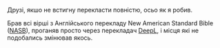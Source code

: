 Друзі, якшо не встигну перекласти повністю, осьо як я робив.

Брав всі вірші з Англійського перекладу New American Standard Bible ([NASB](https://www.biblegateway.com/passage/?search=Gen%201&version=NASB)), проганяв просто через перекладач [DeepL](https://www.deepl.com/uk/translator), і місця які не подобались змінював якось.
